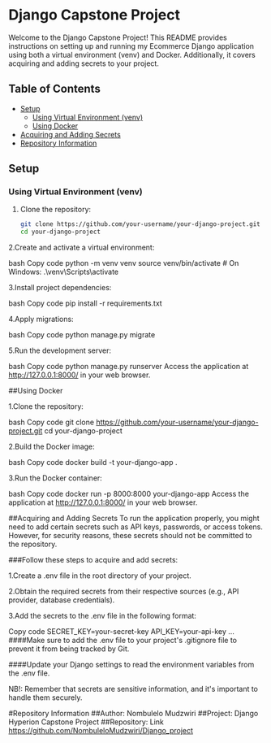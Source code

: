 # Django Capstone Project

Welcome to the Django Capstone Project! This README provides instructions on setting up and running my Ecommerce Django application using both a virtual environment (venv) and Docker. Additionally, it covers acquiring and adding secrets to your project.

## Table of Contents

- [Setup](#setup)
  - [Using Virtual Environment (venv)](#using-virtual-environment-venv)
  - [Using Docker](#using-docker)
- [Acquiring and Adding Secrets](#acquiring-and-adding-secrets)
- [Repository Information](#repository-information)

## Setup

### Using Virtual Environment (venv)

1. Clone the repository:
   ```bash
   git clone https://github.com/your-username/your-django-project.git
   cd your-django-project

2.Create and activate a virtual environment:

bash
Copy code
python -m venv venv
source venv/bin/activate   # On Windows: .\venv\Scripts\activate

3.Install project dependencies:

bash
Copy code
pip install -r requirements.txt

4.Apply migrations:

bash
Copy code
python manage.py migrate

5.Run the development server:

bash
Copy code
python manage.py runserver
Access the application at http://127.0.0.1:8000/ in your web browser.

##Using Docker

1.Clone the repository:

bash
Copy code
git clone https://github.com/your-username/your-django-project.git
cd your-django-project

2.Build the Docker image:

bash
Copy code
docker build -t your-django-app .

3.Run the Docker container:

bash
Copy code
docker run -p 8000:8000 your-django-app
Access the application at http://127.0.0.1:8000/ in your web browser.

##Acquiring and Adding Secrets
To run the application properly, you might need to add certain secrets such as API keys, passwords, or access tokens. However, for security reasons, these secrets should not be committed to the repository.

###Follow these steps to acquire and add secrets:

1.Create a .env file in the root directory of your project.

2.Obtain the required secrets from their respective sources (e.g., API provider, database credentials).

3.Add the secrets to the .env file in the following format:

Copy code
SECRET_KEY=your-secret-key
API_KEY=your-api-key
...
####Make sure to add the .env file to your project's .gitignore file to prevent it from being tracked by Git.

####Update your Django settings to read the environment variables from the .env file. 

NB!: Remember that secrets are sensitive information, and it's important to handle them securely.

#Repository Information
##Author: Nombulelo Mudzwiri
##Project: Django Hyperion Capstone Project
##Repository: Link  https://github.com/NombuleloMudzwiri/Django_project
